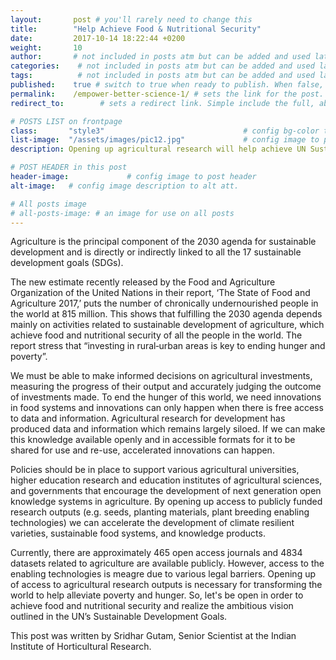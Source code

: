 ```yaml
---
layout:       post # you'll rarely need to change this
title:        "Help Achieve Food & Nutritional Security"
date:         2017-10-14 18:22:44 +0200
weight:       10
author:       # not included in posts atm but can be added and used later
categories:    # not included in posts atm but can be added and used later
tags:          # not included in posts atm but can be added and used later
published:    true # switch to true when ready to publish. When false, you can check your links and share drafts using the github file for this page e.g https://github.com/sparcopen/open-to/blob/master/_posts/2017-04-10-welcome-to-jekyll.markdown
permalink:    /empower-better-science-1/ # sets the link for the post. E.g permalink: /battle-disease/
redirect_to:        # sets a redirect link. Simple include the full, absolute link you want below

# POSTS LIST on frontpage
class:       "style3"                               # config bg-color to post list card (1 to 5)
list-image:  "/assets/images/pic12.jpg"             # config image to post list card (1 to 15 are generic colors and will fit with anything used if no images can be found)
description: Opening up agricultural research will help achieve UN Sustainable Development Goals related to poverty & hunger.

# POST HEADER in this post
header-image:             # config image to post header
alt-image:   # config image description to alt att.

# All posts image
# all-posts-image: # an image for use on all posts
---
```

Agriculture is the principal component of the 2030 agenda for sustainable development and is directly or indirectly linked to all the 17 sustainable development goals (SDGs).

The new estimate recently released by the Food and Agriculture Organization of the United Nations in their report, ‘The State of Food and Agriculture 2017,’ puts the number of chronically undernourished people in the world at 815 million. This shows that fulfilling the 2030 agenda depends mainly on activities related to sustainable development of agriculture, which achieve food and nutritional security of all the people in the world. The report stress that “investing in rural‑urban areas is key to ending hunger and poverty”.

We must be able to make informed decisions on agricultural investments, measuring the progress of their output and accurately judging the outcome of investments made. To end the hunger of this world, we need innovations in food systems and innovations can only happen when there is free access to data and information. Agricultural research for development has produced data and information which remains largely siloed. If we can make this knowledge available openly and in accessible formats for it to be shared for use and re-use, accelerated innovations can happen.  

Policies should be in place to support various agricultural universities, higher education research and education institutes of agricultural sciences, and governments that encourage the development of next generation open knowledge systems in agriculture. By opening up access to publicly funded research outputs (e.g. seeds, planting materials, plant breeding enabling technologies) we can accelerate the development of climate resilient varieties, sustainable food systems, and knowledge products.

Currently, there are approximately 465 open access journals and 4834 datasets related to agriculture are available publicly. However, access to the enabling technologies is meagre due to various legal barriers. Opening up of access to agricultural research outputs is necessary for transforming the world to help alleviate poverty and hunger. So, let's be open in order to achieve food and nutritional security and realize the ambitious vision outlined in the UN’s Sustainable Development Goals.

This post was written by Sridhar Gutam, Senior Scientist at the Indian Institute of Horticultural Research.
